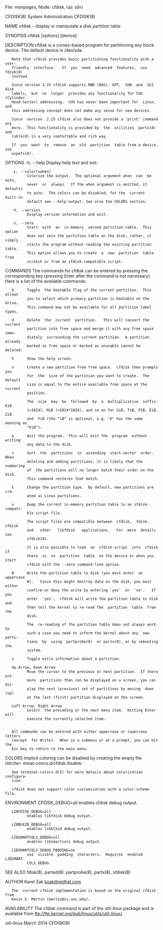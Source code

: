 File: *manpages*,  Node: cfdisk,  Up: (dir)

CFDISK(8)                    System Administration                   CFDISK(8)



NAME
       cfdisk - display or manipulate a disk partition table

SYNOPSIS
       cfdisk [options] [device]

DESCRIPTION
       cfdisk  is  a  curses-based  program for partitioning any block device.
       The default device is /dev/sda.

       Note that cfdisk provides basic partitioning functionality with a user-
       friendly  interface.   If  you  need  advanced  features,  use fdisk(8)
       instead.

       Since version 2.25 cfdisk supports MBR (DOS), GPT,  SUN  and  SGI  disk
       labels,  but  no  longer  provides any functionality for CHS (Cylinder-
       Head-Sector) addressing.  CHS has never been important for  Linux,  and
       this addressing concept does not make any sense for new devices.

       Since  version  2.25 cfdisk also does not provide a 'print' command any
       more.  This functionality is provided by  the  utilities  partx(8)  and
       lsblk(8) in a very comfortable and rich way.

       If  you  want  to  remove  an  old  partition  table from a device, use
       wipefs(8).


OPTIONS
       -h, --help
              Display help text and exit.

       -L, --color[=when]
              Colorize the output.  The optional argument when  can  be  auto,
              never  or  always.  If the when argument is omitted, it defaults
              to auto.  The colors can be disabled, for the  current  built-in
              default see --help output. See also the COLORS section.

       -V, --version
              Display version information and exit.

       -z, --zero
              Start  with  an  in-memory  zeroed partition table.  This option
              does not zero the partition table on the disk; rather, it simply
              starts the program without reading the existing partition table.
              This option allows you to create  a  new  partition  table  from
              scratch or from an sfdisk-compatible script.


COMMANDS
       The  commands  for  cfdisk can be entered by pressing the corresponding
       key (pressing Enter after the command is not  necessary).   Here  is  a
       list of the available commands:

       b      Toggle  the bootable flag of the current partition.  This allows
              you to select which primary partition is bootable on the  drive.
              This command may not be available for all partition label types.

       d      Delete  the  current  partition.   This will convert the current
              partition into free space and merge it with any free space imme-
              diately  surrounding the current partition.  A partition already
              marked as free space or marked as unusable cannot be deleted.

       h      Show the help screen.

       n      Create a new partition from free space.  cfdisk then prompts you
              for  the  size of the partition you want to create.  The default
              size is equal to the entire available free space at the  current
              position.

              The  size  may  be  followed  by  a  multiplicative  suffix: KiB
              (=1024), MiB (=1024*1024), and so on for GiB, TiB, PiB, EiB, ZiB
              and  YiB (the "iB" is optional, e.g. "K" has the same meaning as
              "KiB").

       q      Quit the program.  This will exit the  program  without  writing
              any data to the disk.

       s      Sort  the  partitions  in  ascending  start-sector  order.  When
              deleting and adding partitions, it is likely that the  numbering
              of  the partitions will no longer match their order on the disk.
              This command restores that match.

       t      Change the partition type.  By default, new partitions are  cre-
              ated as Linux partitions.

       u      Dump the current in-memory partition table to an sfdisk-compati-
              ble script file.

              The script files are compatible between  cfdisk,  fdisk,  sfdisk
              and   other   libfdisk   applications.   For  more  details  see
              sfdisk(8).

              It is also possible to load  an  sfdisk-script  into  cfdisk  if
              there  is  no  partition  table  on the device or when you start
              cfdisk with the --zero command-line option.

       W      Write the partition table to disk (you must enter  an  uppercase
              W).   Since this might destroy data on the disk, you must either
              confirm or deny the write by entering `yes'  or  `no'.   If  you
              enter  `yes',  cfdisk will write the partition table to disk and
              then tell the kernel to re-read the  partition  table  from  the
              disk.

              The  re-reading of the partition table does not always work.  In
              such a case you need to inform the kernel about any  new  parti-
              tions  by  using  partprobe(8)  or partx(8), or by rebooting the
              system.

       x      Toggle extra information about a partition.

       Up Arrow, Down Arrow
              Move the cursor to the previous or next partition.  If there are
              more  partitions than can be displayed on a screen, you can dis-
              play the next (previous) set of partitions by moving  down  (up)
              at the last (first) partition displayed on the screen.

       Left Arrow, Right Arrow
              Select  the preceding or the next menu item.  Hitting Enter will
              execute the currently selected item.


       All commands can be entered with either uppercase or lowercase  letters
       (except  for Write).  When in a submenu or at a prompt, you can hit the
       Esc key to return to the main menu.


COLORS
       Implicit coloring can be disabled by creating the empty file  /etc/ter-
       minal-colors.d/cfdisk.disable.

       See terminal-colors.d(5) for more details about colorization configura-
       tion.

       cfdisk does not support color customization with a color-scheme file.


ENVIRONMENT
       CFDISK_DEBUG=all
              enables cfdisk debug output.

       LIBFDISK_DEBUG=all
              enables libfdisk debug output.

       LIBBLKID_DEBUG=all
              enables libblkid debug output.

       LIBSMARTCOLS_DEBUG=all
              enables libsmartcols debug output.

       LIBSMARTCOLS_DEBUG_PADDING=on
              use  visible  padding  characters.  Requires  enabled  LIBSMART-
              COLS_DEBUG.


SEE ALSO
       fdisk(8), parted(8), partprobe(8), partx(8), sfdisk(8)

AUTHOR
       Karel Zak <kzak@redhat.com>

       The  current cfdisk implementation is based on the original cfdisk from
       Kevin E. Martin (martin@cs.unc.edu).


AVAILABILITY
       The cfdisk command is part of the util-linux package and  is  available
       from ftp://ftp.kernel.org/pub/linux/utils/util-linux/.



util-linux                        March 2014                         CFDISK(8)
